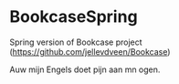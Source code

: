 # BookcaseSpring
Spring version of Bookcase project (https://github.com/jellevdveen/Bookcase)

Auw mijn Engels doet pijn aan mn ogen.
